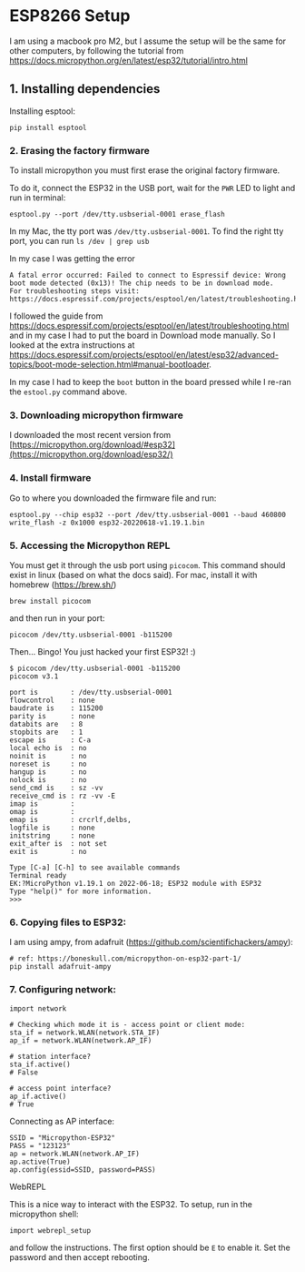 # ESP8266 Setup

I am using a macbook pro M2, but I assume the setup will be the same for other computers, by following the tutorial from https://docs.micropython.org/en/latest/esp32/tutorial/intro.html

## 1. Installing dependencies

Installing esptool:
```
pip install esptool
```

### 2. Erasing the factory firmware

To install micropython you must first erase the original factory firmware.

To do it, connect the ESP32 in the USB port, wait for the `PWR` LED to light and run in terminal:
```
esptool.py --port /dev/tty.usbserial-0001 erase_flash
```

In my Mac, the tty port was `/dev/tty.usbserial-0001`. To find the right tty port, you can run `ls /dev | grep usb`

In my case I was getting the error
```
A fatal error occurred: Failed to connect to Espressif device: Wrong boot mode detected (0x13)! The chip needs to be in download mode.
For troubleshooting steps visit: https://docs.espressif.com/projects/esptool/en/latest/troubleshooting.html
```

I followed the guide from https://docs.espressif.com/projects/esptool/en/latest/troubleshooting.html
and in my case I had to put the board in Download mode manually. So I looked at the extra instructions
at https://docs.espressif.com/projects/esptool/en/latest/esp32/advanced-topics/boot-mode-selection.html#manual-bootloader.

In my case I had to keep the `boot` button in the board pressed while I re-ran the `estool.py` command above.

### 3. Downloading micropython firmware

I downloaded the most recent version from [https://micropython.org/download/#esp32](https://micropython.org/download/esp32/)

### 4. Install firmware
Go to where you downloaded the firmware file and run:
```
esptool.py --chip esp32 --port /dev/tty.usbserial-0001 --baud 460800 write_flash -z 0x1000 esp32-20220618-v1.19.1.bin
```

### 5. Accessing the Micropython REPL
You must get it through the usb port using `picocom`. This command should exist in linux (based on what the docs said). For mac, install it
with homebrew (https://brew.sh/)
```
brew install picocom
```

and then run in your port:
```
picocom /dev/tty.usbserial-0001 -b115200
```

Then... Bingo! You just hacked your first ESP32! :)
```
$ picocom /dev/tty.usbserial-0001 -b115200
picocom v3.1

port is        : /dev/tty.usbserial-0001
flowcontrol    : none
baudrate is    : 115200
parity is      : none
databits are   : 8
stopbits are   : 1
escape is      : C-a
local echo is  : no
noinit is      : no
noreset is     : no
hangup is      : no
nolock is      : no
send_cmd is    : sz -vv
receive_cmd is : rz -vv -E
imap is        : 
omap is        : 
emap is        : crcrlf,delbs,
logfile is     : none
initstring     : none
exit_after is  : not set
exit is        : no

Type [C-a] [C-h] to see available commands
Terminal ready
EK:?MicroPython v1.19.1 on 2022-06-18; ESP32 module with ESP32
Type "help()" for more information.
>>>
```

### 6. Copying files to ESP32:

I am using ampy, from adafruit (https://github.com/scientifichackers/ampy):
```
# ref: https://boneskull.com/micropython-on-esp32-part-1/
pip install adafruit-ampy
```



### 7. Configuring network:
```
import network

# Checking which mode it is - access point or client mode:
sta_if = network.WLAN(network.STA_IF)
ap_if = network.WLAN(network.AP_IF)

# station interface?
sta_if.active()
# False

# access point interface?
ap_if.active()
# True
```

Connecting as AP interface:
```
SSID = "Micropython-ESP32"
PASS = "123123"
ap = network.WLAN(network.AP_IF)
ap.active(True)
ap.config(essid=SSID, password=PASS)
```

WebREPL

This is a nice way to interact with the ESP32. To setup, run in the micropython shell:
```
import webrepl_setup
```
and follow the instructions. The first option should be `E` to enable it. Set the password and then accept rebooting.



